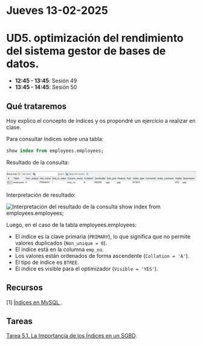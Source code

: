 
# Jueves 13-02-2025

# UD5. optimización del rendimiento del sistema gestor de bases de datos.

- **12:45 - 13:45**: Sesión 49
- **13:45 - 14:45**: Sesión 50


## Qué trataremos
Hoy explico el concepto de índices y os propondré un ejercicio a realizar en clase.

Para consultar índices sobre una tabla:

```sql
show index from employees.employees;
```

Resultado de la consulta:

![Resultado de la consulta show index from employees.employees;](/Documents/UD5/images/resultado%20show%20index.png)

Interpretación de resultado:

![Interpretación del resultado de la consulta show index from employees.employees;](/Documents/UD5/images/interpretación%20resultado%20show%20index.png)

Luego, en el caso de la tabla employees.employees:

- El índice es la clave primaria (`PRIMARY`), lo que significa que no permite valores duplicados (`Non_unique = 0`).
- El índice está en la columna `emp_no`.
- Los valores están ordenados de forma ascendente (`Collation = 'A'`).
- El tipo de índice es `BTREE`.
- El índice es visible para el optimizador (`Visible = 'YES'`).

## Recursos
[1] [Índices en MySQL
](https://wiki.cifprodolfoucha.es/index.php?title=Mysql_Indices).


## Tareas
[Tarea 5.1. La Importancia de los Índices en un SGBD](/Documents/UD5/excercises/Tarea%205.1.%20La%20Importancia%20de%20los%20Índices%20en%20un%20SGBD.pdf).